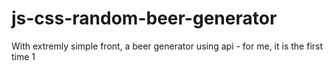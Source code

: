 # js-css-random-beer-generator
With extremly simple front, a beer generator using api - for me, it is the first time 1
